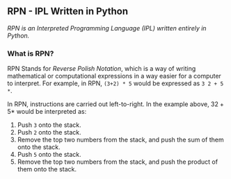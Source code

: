 ## RPN - IPL Written in Python
*RPN is an Interpreted Programming Language (IPL) written entirely in Python.*

### What is RPN?
RPN Stands for *Reverse Polish Notation*, which is a way of writing mathematical or computational expressions in a way easier for a computer to interpret.
For example, in RPN, `(3+2) * 5` would be expressed as `3 2 + 5 *`.

In RPN, instructions are carried out left-to-right. In the example above, $3 2 + 5 *$ would be interpreted as:
1. Push `3` onto the stack.
2. Push `2` onto the stack.
3. Remove the top two numbers from the stack, and push the sum of them onto the stack.
4. Push `5` onto the stack.
5. Remove the top two numbers from the stack, and push the product of them onto the stack.

